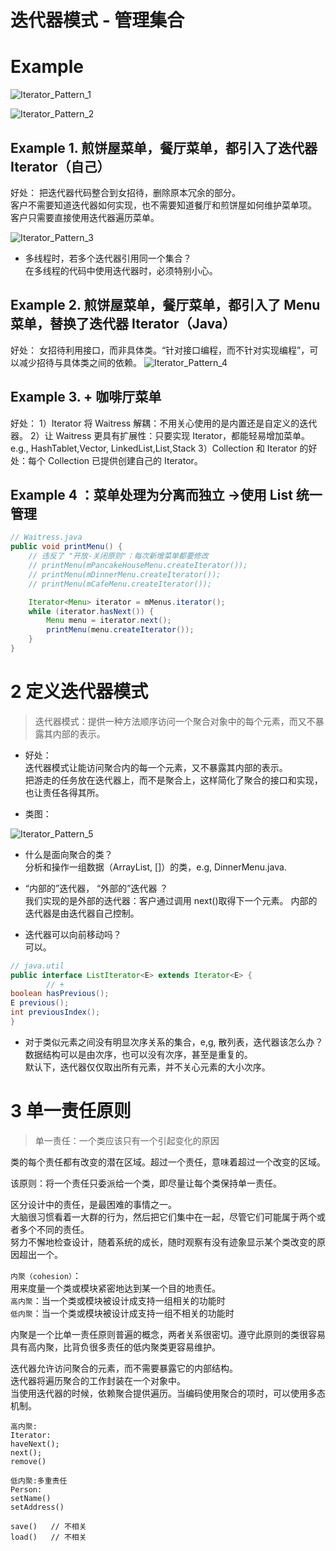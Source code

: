 # 迭代器模式 - 管理集合

# Example

![Iterator_Pattern_1](https://yingvickycao.github.io/img/Iterator_Pattern_1.png)

![Iterator_Pattern_2](https://yingvickycao.github.io/img/Iterator_Pattern_2.png)

## Example 1. 煎饼屋菜单，餐厅菜单，都引入了迭代器 Iterator（自己）

好处：
把迭代器代码整合到女招待，删除原本冗余的部分。  
客户不需要知道迭代器如何实现，也不需要知道餐厅和煎饼屋如何维护菜单项。  
客户只需要直接使用迭代器遍历菜单。

![Iterator_Pattern_3](https://yingvickycao.github.io/img/Iterator_Pattern_3.png)

- 多线程时，若多个迭代器引用同一个集合？  
  在多线程的代码中使用迭代器时，必须特别小心。

## Example 2. 煎饼屋菜单，餐厅菜单，都引入了 Menu 菜单，替换了迭代器 Iterator（Java）

好处：
女招待利用接口，而非具体类。“针对接口编程，而不针对实现编程”，可以减少招待与具体类之间的依赖。
![Iterator_Pattern_4](https://yingvickycao.github.io/img/Iterator_Pattern_4.png)

## Example 3. + 咖啡厅菜单

好处：
1）Iterator 将 Waitress 解耦：不用关心使用的是内置还是自定义的迭代器。
2）让 Waitress 更具有扩展性：只要实现 Iterator，都能轻易增加菜单。
e.g., HashTablet,Vector, LinkedList,List,Stack
3）Collection 和 Iterator 的好处：每个 Collection 已提供创建自己的 Iterator。

## Example 4 ：菜单处理为分离而独立 ->使用 List 统一管理

```java
// Waitress.java
public void printMenu() {
    // 违反了 "开放-关闭原则"：每次新增菜单都要修改
    // printMenu(mPancakeHouseMenu.createIterator());
    // printMenu(mDinnerMenu.createIterator());
    // printMenu(mCafeMenu.createIterator());

    Iterator<Menu> iterator = mMenus.iterator();
    while (iterator.hasNext()) {
        Menu menu = iterator.next();
        printMenu(menu.createIterator());
    }
}
```

# 2 定义迭代器模式

> 迭代器模式：提供一种方法顺序访问一个聚合对象中的每个元素，而又不暴露其内部的表示。

- 好处：  
  迭代器模式让能访问聚合内的每一个元素，又不暴露其内部的表示。  
  把游走的任务放在迭代器上，而不是聚合上，这样简化了聚合的接口和实现，也让责任各得其所。

- 类图：

![Iterator_Pattern_5](https://yingvickycao.github.io/img/Iterator_Pattern_5.png)

- 什么是面向聚合的类？  
  分析和操作一组数据（ArrayList, []）的类，e.g, DinnerMenu.java.

- “内部的”迭代器， “外部的”迭代器 ？  
  我们实现的是外部的迭代器：客户通过调用 next()取得下一个元素。
  内部的迭代器是由迭代器自己控制。

- 迭代器可以向前移动吗？  
  可以。

```java
// java.util
public interface ListIterator<E> extends Iterator<E> {
    	// +
boolean hasPrevious();
E previous();
int previousIndex();
}
```

- 对于类似元素之间没有明显次序关系的集合，e,g, 散列表，迭代器该怎么办？  
  数据结构可以是由次序，也可以没有次序，甚至是重复的。  
  默认下，迭代器仅仅取出所有元素，并不关心元素的大小次序。

<h1 id="Single_Responsibility_Principle">3 单一责任原则</h1>

> 单一责任：一个类应该只有一个引起变化的原因

类的每个责任都有改变的潜在区域。超过一个责任，意味着超过一个改变的区域。

该原则：将一个责任只委派给一个类，即尽量让每个类保持单一责任。

区分设计中的责任，是最困难的事情之一。  
大脑很习惯看着一大群的行为，然后把它们集中在一起，尽管它们可能属于两个或者多个不同的责任。  
努力不懈地检查设计，随着系统的成长，随时观察有没有迹象显示某个类改变的原因超出一个。

`内聚（cohesion）`：  
用来度量一个类或模块紧密地达到某一个目的地责任。  
`高内聚`：当一个类或模块被设计成支持一组相关的功能时  
`低内聚`：当一个类或模块被设计成支持一组不相关的功能时

内聚是一个比单一责任原则普遍的概念，两者关系很密切。遵守此原则的类很容易具有高内聚，比背负很多责任的低内聚类更容易维护。

迭代器允许访问聚合的元素，而不需要暴露它的内部结构。  
迭代器将遍历聚合的工作封装在一个对象中。  
当使用迭代器的时候，依赖聚合提供遍历。当编码使用聚合的项时，可以使用多态机制。

```
高内聚:
Iterator:
haveNext();
next();
remove()
```

```
低内聚:多重责任
Person:
setName()
setAddress()

save()   // 不相关
load()   // 不相关
```
